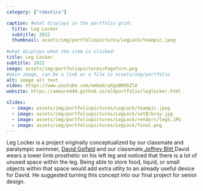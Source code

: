 ```yaml
---
category: ["robotics"]

caption: #what displays in the portfolio grid:
  title: Leg Locker 
  subtitle: 2022
  thumbnail: assets/img/portfoliopictures/LegLock/teampic.jpeg
  
#what displays when the item is clicked:
title: Leg Locker
subtitle: 2022
image: assets/img/portfoliopictures/PageTurn.png
#main image, can be a link or a file in assets/img/portfolio
alt: image alt text
video: https://www.youtube.com/embed/aXgsBRH5ZlA
website: https://amoore449.github.io/oldportfolio/leglocker.html 

slides:
  - image: assets/img/portfoliopictures/LegLock/teampic.jpeg
  - image: assets/img/portfoliopictures/LegLock/setB/bray.jpg
  - image: assets/img/portfoliopictures/LegLock/rendors/leg5.JPG
  - image: assets/img/portfoliopictures/LegLock/final.png
---
```


Leg Locker is a project originally conceptualized by our classmate and paralympic swimmer, <a href="https://tuftsdaily.com/sports/2018/11/14/gelfand-finds-community-self-confidence-paralympic-swimming/">David Gelfald</a> and our classmate<a href="jeffreyblitt.com"> Jeffrey Blitt </a>
David wears a lower limb prosthetic on his left leg and noticed that there is a lot of unused space within the leg. Being able to store food, liquid, or small objects within that space would add extra utlity to an already useful device for David. He suggested turning this concept into our final project for senior design.
